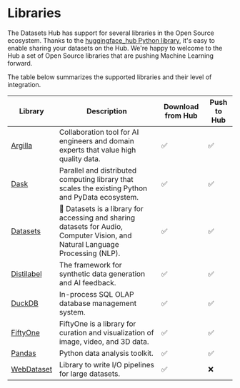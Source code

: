 # Libraries

The Datasets Hub has support for several libraries in the Open Source ecosystem.
Thanks to the [huggingface_hub Python library](../huggingface_hub), it's easy to enable sharing your datasets on the Hub.
We're happy to welcome to the Hub a set of Open Source libraries that are pushing Machine Learning forward.

The table below summarizes the supported libraries and their level of integration.

| Library                                                                     | Description                                                                                                         | Download from Hub | Push to Hub |
|-----------------------------------------------------------------------------|---------------------------------------------------------------------------------------------------------------------|---|----|
| [Argilla](./datasets-argilla) | Collaboration tool for AI engineers and domain experts that value high quality data. | ✅ | ✅ |
| [Dask](./datasets-dask) | Parallel and distributed computing library that scales the existing Python and PyData ecosystem.                                                           | ✅ | ✅ |
| [Datasets](./datasets-usage) | 🤗 Datasets is a library for accessing and sharing datasets for Audio, Computer Vision, and Natural Language Processing (NLP).              | ✅ | ✅ |
| [Distilabel](./datasets-distilabel) | The framework for synthetic data generation and AI feedback. | ✅ | ✅ |
| [DuckDB](./datasets-duckdb) | In-process SQL OLAP database management system.                                                                                                      | ✅ | ✅ |
| [FiftyOne](./datasets-fiftyone) | FiftyOne is a library for curation and visualization of image, video, and 3D data. | ✅ | ✅ |
| [Pandas](./datasets-pandas) | Python data analysis toolkit.                                                                                                                    | ✅ | ✅ |
| [WebDataset](./datasets-webdataset) | Library to write I/O pipelines for large datasets.                                                                                       | ✅ | ❌ |

